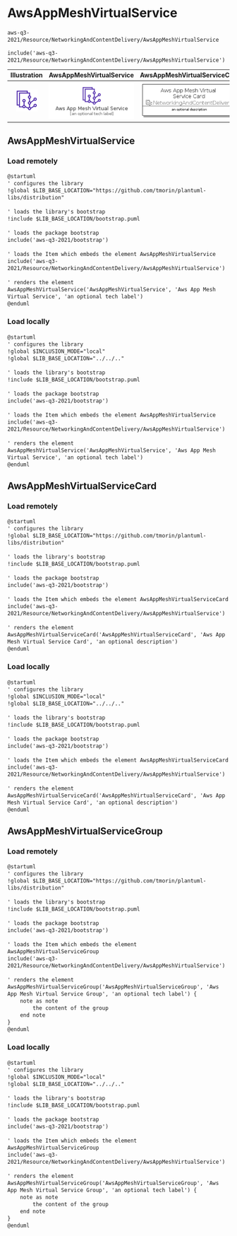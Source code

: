 # AwsAppMeshVirtualService


```text
aws-q3-2021/Resource/NetworkingAndContentDelivery/AwsAppMeshVirtualService
```

```text
include('aws-q3-2021/Resource/NetworkingAndContentDelivery/AwsAppMeshVirtualService')
```



| Illustration | AwsAppMeshVirtualService | AwsAppMeshVirtualServiceCard | AwsAppMeshVirtualServiceGroup |
| :---: | :---: | :---: | :---: |
| ![illustration for Illustration](../../../aws-q3-2021/Resource/NetworkingAndContentDelivery/AwsAppMeshVirtualService.png) | ![illustration for AwsAppMeshVirtualService](../../../aws-q3-2021/Resource/NetworkingAndContentDelivery/AwsAppMeshVirtualService.Local.png) | ![illustration for AwsAppMeshVirtualServiceCard](../../../aws-q3-2021/Resource/NetworkingAndContentDelivery/AwsAppMeshVirtualServiceCard.Local.png) | ![illustration for AwsAppMeshVirtualServiceGroup](../../../aws-q3-2021/Resource/NetworkingAndContentDelivery/AwsAppMeshVirtualServiceGroup.Local.png) |




## AwsAppMeshVirtualService

### Load remotely
```plantuml
@startuml
' configures the library
!global $LIB_BASE_LOCATION="https://github.com/tmorin/plantuml-libs/distribution"

' loads the library's bootstrap
!include $LIB_BASE_LOCATION/bootstrap.puml

' loads the package bootstrap
include('aws-q3-2021/bootstrap')

' loads the Item which embeds the element AwsAppMeshVirtualService
include('aws-q3-2021/Resource/NetworkingAndContentDelivery/AwsAppMeshVirtualService')

' renders the element
AwsAppMeshVirtualService('AwsAppMeshVirtualService', 'Aws App Mesh Virtual Service', 'an optional tech label')
@enduml
```

### Load locally
```plantuml
@startuml
' configures the library
!global $INCLUSION_MODE="local"
!global $LIB_BASE_LOCATION="../../.."

' loads the library's bootstrap
!include $LIB_BASE_LOCATION/bootstrap.puml

' loads the package bootstrap
include('aws-q3-2021/bootstrap')

' loads the Item which embeds the element AwsAppMeshVirtualService
include('aws-q3-2021/Resource/NetworkingAndContentDelivery/AwsAppMeshVirtualService')

' renders the element
AwsAppMeshVirtualService('AwsAppMeshVirtualService', 'Aws App Mesh Virtual Service', 'an optional tech label')
@enduml
```

## AwsAppMeshVirtualServiceCard

### Load remotely
```plantuml
@startuml
' configures the library
!global $LIB_BASE_LOCATION="https://github.com/tmorin/plantuml-libs/distribution"

' loads the library's bootstrap
!include $LIB_BASE_LOCATION/bootstrap.puml

' loads the package bootstrap
include('aws-q3-2021/bootstrap')

' loads the Item which embeds the element AwsAppMeshVirtualServiceCard
include('aws-q3-2021/Resource/NetworkingAndContentDelivery/AwsAppMeshVirtualService')

' renders the element
AwsAppMeshVirtualServiceCard('AwsAppMeshVirtualServiceCard', 'Aws App Mesh Virtual Service Card', 'an optional description')
@enduml
```

### Load locally
```plantuml
@startuml
' configures the library
!global $INCLUSION_MODE="local"
!global $LIB_BASE_LOCATION="../../.."

' loads the library's bootstrap
!include $LIB_BASE_LOCATION/bootstrap.puml

' loads the package bootstrap
include('aws-q3-2021/bootstrap')

' loads the Item which embeds the element AwsAppMeshVirtualServiceCard
include('aws-q3-2021/Resource/NetworkingAndContentDelivery/AwsAppMeshVirtualService')

' renders the element
AwsAppMeshVirtualServiceCard('AwsAppMeshVirtualServiceCard', 'Aws App Mesh Virtual Service Card', 'an optional description')
@enduml
```

## AwsAppMeshVirtualServiceGroup

### Load remotely
```plantuml
@startuml
' configures the library
!global $LIB_BASE_LOCATION="https://github.com/tmorin/plantuml-libs/distribution"

' loads the library's bootstrap
!include $LIB_BASE_LOCATION/bootstrap.puml

' loads the package bootstrap
include('aws-q3-2021/bootstrap')

' loads the Item which embeds the element AwsAppMeshVirtualServiceGroup
include('aws-q3-2021/Resource/NetworkingAndContentDelivery/AwsAppMeshVirtualService')

' renders the element
AwsAppMeshVirtualServiceGroup('AwsAppMeshVirtualServiceGroup', 'Aws App Mesh Virtual Service Group', 'an optional tech label') {
    note as note
        the content of the group
    end note
}
@enduml
```

### Load locally
```plantuml
@startuml
' configures the library
!global $INCLUSION_MODE="local"
!global $LIB_BASE_LOCATION="../../.."

' loads the library's bootstrap
!include $LIB_BASE_LOCATION/bootstrap.puml

' loads the package bootstrap
include('aws-q3-2021/bootstrap')

' loads the Item which embeds the element AwsAppMeshVirtualServiceGroup
include('aws-q3-2021/Resource/NetworkingAndContentDelivery/AwsAppMeshVirtualService')

' renders the element
AwsAppMeshVirtualServiceGroup('AwsAppMeshVirtualServiceGroup', 'Aws App Mesh Virtual Service Group', 'an optional tech label') {
    note as note
        the content of the group
    end note
}
@enduml
```

